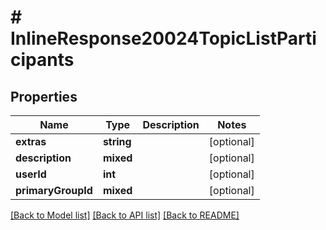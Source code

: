 # # InlineResponse20024TopicListParticipants

## Properties

Name | Type | Description | Notes
------------ | ------------- | ------------- | -------------
**extras** | **string** |  | [optional]
**description** | **mixed** |  | [optional]
**userId** | **int** |  | [optional]
**primaryGroupId** | **mixed** |  | [optional]

[[Back to Model list]](../../README.md#models) [[Back to API list]](../../README.md#endpoints) [[Back to README]](../../README.md)
